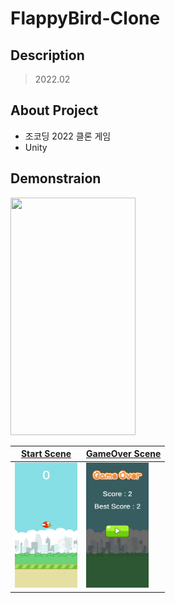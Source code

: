# FlappyBird-Clone

## Description

> 2022.02

## About Project

* 조코딩 2022 클론 게임
* Unity

## Demonstraion
<a href="#"><img src='./img/Scenes.gif' width="200" height="380">
  
| Start Scene | GameOver Scene |
| ---------- | ---------- |
| <a href="#"><img src='./img/Start.jpg' width="100" height="200"> | <a href="#"><img src='./img/GameOver.jpg' width="100" height="200"> | 


  
    
  
